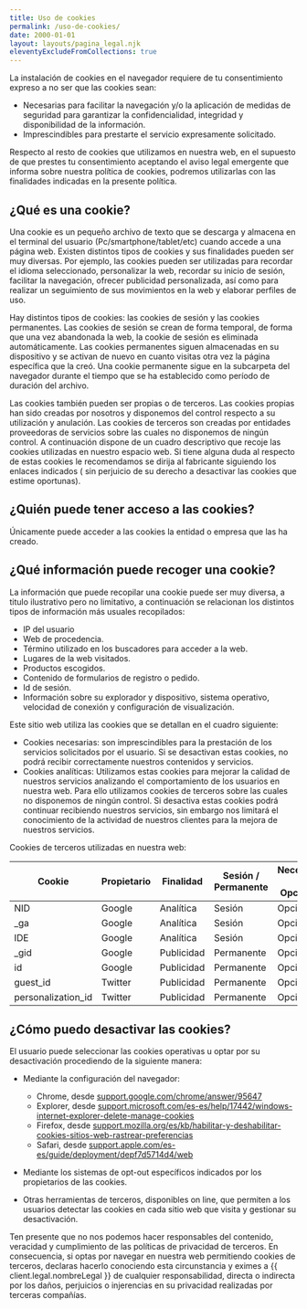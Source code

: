 ```yaml
---
title: Uso de cookies
permalink: /uso-de-cookies/
date: 2000-01-01
layout: layouts/pagina_legal.njk
eleventyExcludeFromCollections: true
---
```


La instalación de cookies en el navegador requiere de tu consentimiento expreso a no ser que las cookies sean:

- Necesarias para facilitar la navegación y/o la aplicación de medidas de seguridad para garantizar la confidencialidad, integridad y disponibilidad de la información.
- Imprescindibles para prestarte el servicio expresamente solicitado.

Respecto al resto de cookies que utilizamos en nuestra web, en el supuesto de que prestes tu consentimiento aceptando el aviso legal emergente que informa sobre nuestra política de cookies, podremos utilizarlas con las finalidades indicadas en la presente política.

## ¿Qué es una cookie?

Una cookie es un pequeño archivo de texto que se descarga y almacena en el terminal del usuario (Pc/smartphone/tablet/etc) cuando accede a una página web. Existen distintos tipos de cookies y sus finalidades pueden ser muy diversas. Por ejemplo, las cookies pueden ser utilizadas para recordar el idioma seleccionado, personalizar la web, recordar su inicio de sesión, facilitar la navegación, ofrecer publicidad personalizada, así como para realizar un seguimiento de sus movimientos en la web y elaborar perfiles de uso.

Hay distintos tipos de cookies: las cookies de sesión y las cookies permanentes. Las cookies de sesión se crean de forma temporal, de forma que una vez abandonada la web, la cookie de sesión es eliminada automáticamente. Las cookies permanentes siguen almacenadas en su dispositivo y se activan de nuevo en cuanto visitas otra vez la página específica que la creó. Una cookie permanente sigue en la subcarpeta del navegador durante el tiempo que se ha establecido como período de duración del archivo.

Las cookies también pueden ser propias o de terceros. Las cookies propias han sido creadas por nosotros y disponemos del control respecto a su utilización y anulación. Las cookies de terceros son creadas por entidades proveedoras de servicios sobre las cuales no disponemos de ningún control. A continuación dispone de un cuadro descriptivo que recoje las cookies utilizadas en nuestro espacio web. Si tiene alguna duda al respecto de estas cookies le recomendamos se dirija al fabricante siguiendo los enlaces indicados ( sin perjuicio de su derecho a desactivar las cookies que estime oportunas).

## ¿Quién puede tener acceso a las cookies?

Únicamente puede acceder a las cookies la entidad o empresa que las ha creado.

## ¿Qué información puede recoger una cookie?

La información que puede recopilar una cookie puede ser muy diversa, a titulo ilustrativo pero no limitativo, a continuación se relacionan los distintos tipos de información más usuales recopilados:

- IP del usuario
- Web de procedencia.
- Término utilizado en los buscadores para acceder a la web.
- Lugares de la web visitados.
- Productos escogidos.
- Contenido de formularios de registro o pedido.
- Id de sesión.
- Información sobre su explorador y dispositivo, sistema operativo, velocidad de conexión y configuración de visualización.

Este sitio web utiliza las cookies que se detallan en el cuadro siguiente:

- Cookies necesarias: son imprescindibles para la prestación de los servicios solicitados por el usuario. Si se desactivan estas cookies, no podrá recibir correctamente nuestros contenidos y servicios.
- Cookies analíticas: Utilizamos estas cookies para mejorar la calidad de nuestros servicios analizando el comportamiento de los usuarios en nuestra web. Para ello utilizamos cookies de terceros sobre las cuales no disponemos de ningún control. Si desactiva estas cookies podrá continuar recibiendo nuestros servicios, sin embargo nos limitará el conocimiento de la actividad de nuestros clientes para la mejora de nuestros servicios.

Cookies de terceros utilizadas en nuestra web:

<div class="contenedortabla">
<table class="tabla" cellspacing="0">
  <thead>
    <tr>
      <th>Cookie</th>
      <th>Propietario</th>
      <th>Finalidad</th>
      <th>Sesión / Permanente</th>
      <th>Necesaria / Opcional</th>
    </tr>
  </thead>
  <tbody>
    <tr>
      <td data-title="Cookie">NID</td>
      <td data-title="Propietario">Google</td>
      <td data-title="Finalidad">Analítica</td>
      <td data-title="Sesión / Permanente">Sesión</td>
      <td data-title="Necesaria / Opcional">Opcional</td>
    </tr>
    <tr>
      <td data-title="Cookie">_ga</td>
      <td data-title="Propietario">Google</td>
      <td data-title="Finalidad">Analítica</td>
      <td data-title="Sesión / Permanente">Sesión</td>
      <td data-title="Necesaria / Opcional">Opcional</td>
    </tr>
    <tr>
      <td data-title="Cookie">IDE</td>
      <td data-title="Propietario">Google</td>
      <td data-title="Finalidad">Analítica</td>
      <td data-title="Sesión / Permanente">Sesión</td>
      <td data-title="Necesaria / Opcional">Opcional</td>
    </tr>
    <tr>
      <td data-title="Cookie">_gid</td>
      <td data-title="Propietario">Google</td>
      <td data-title="Finalidad">Publicidad</td>
      <td data-title="Sesión / Permanente">Permanente</td>
      <td data-title="Necesaria / Opcional">Opcional</td>
    </tr>
    <tr>
      <td data-title="Cookie">id</td>
      <td data-title="Propietario">Google</td>
      <td data-title="Finalidad">Publicidad</td>
      <td data-title="Sesión / Permanente">Permanente</td>
      <td data-title="Necesaria / Opcional">Opcional</td>
    </tr>
    <tr>
      <td data-title="Cookie">guest_id</td>
      <td data-title="Propietario">Twitter</td>
      <td data-title="Finalidad">Publicidad</td>
      <td data-title="Sesión / Permanente">Permanente</td>
      <td data-title="Necesaria / Opcional">Opcional</td>
    </tr>
    <tr>
      <td data-title="Cookie">personalization_id</td>
      <td data-title="Propietario">Twitter</td>
      <td data-title="Finalidad">Publicidad</td>
      <td data-title="Sesión / Permanente">Permanente</td>
      <td data-title="Necesaria / Opcional">Opcional</td>
    </tr>
  </tbody>
</table>
</div>

## ¿Cómo puedo desactivar las cookies?

El usuario puede seleccionar las cookies operativas u optar por su desactivación procediendo de la siguiente manera:

- Mediante la configuración del navegador:

  - Chrome, desde [support.google.com/chrome/answer/95647](https://support.google.com/chrome/answer/95647)
  - Explorer, desde [support.microsoft.com/es-es/help/17442/windows-internet-explorer-delete-manage-cookies](https://support.microsoft.com/es-es/help/17442/windows-internet-explorer-delete-manage-cookies)
  - Firefox, desde [support.mozilla.org/es/kb/habilitar-y-deshabilitar-cookies-sitios-web-rastrear-preferencias](https://support.mozilla.org/es/kb/habilitar-y-deshabilitar-cookies-sitios-web-rastrear-preferencias)
  - Safari, desde [support.apple.com/es-es/guide/deployment/depf7d5714d4/web](https://support.apple.com/es-es/guide/deployment/depf7d5714d4/web)

- Mediante los sistemas de opt-out específicos indicados por los propietarios de las cookies.
- Otras herramientas de terceros, disponibles on line, que permiten a los usuarios detectar las cookies en cada sitio web que visita y gestionar su desactivación.

Ten presente que no nos podemos hacer responsables del contenido, veracidad y cumplimiento de las políticas de privacidad de terceros. En consecuencia, si optas por navegar en nuestra web permitiendo cookies de terceros, declaras hacerlo conociendo esta circunstancia y eximes a {{ client.legal.nombreLegal }} de cualquier responsabilidad, directa o indirecta por los daños, perjuicios o injerencias en su privacidad realizadas por terceras compañías.

<div class="separador"></div>
